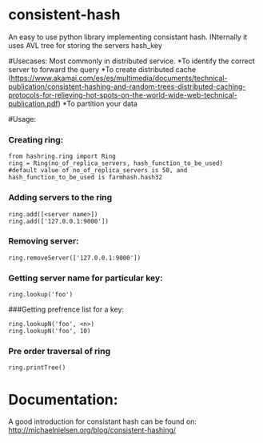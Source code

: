 # consistent-hash
An easy to use python library implementing consistant hash. INternally it uses AVL tree for storing the servers hash_key

#Usecases:
Most commonly in distributed service.
*To identify the correct server to forward the query
*To create distributed cache (https://www.akamai.com/es/es/multimedia/documents/technical-publication/consistent-hashing-and-random-trees-distributed-caching-protocols-for-relieving-hot-spots-on-the-world-wide-web-technical-publication.pdf)
*To partition your data

#Usage:
### Creating ring:
```
from hashring.ring import Ring
ring = Ring(no_of_replica_servers, hash_function_to_be_used)
#default value of no_of_replica_servers is 50, and hash_function_to_be_used is farmhash.hash32
```
### Adding servers to the ring
```
ring.add([<server name>])
ring.add(['127.0.0.1:9000'])
```
### Removing server:
```
ring.removeServer(['127.0.0.1:9000'])
```
### Getting server name for particular key:
```
ring.lookup('foo')
```
###Getting prefrence list for a key:
```
ring.lookupN('foo', <n>)
ring.lookupN('foo', 10)
```

### Pre order traversal of ring
```
ring.printTree()
```

# Documentation:
A good introduction for consistant hash can be found on: http://michaelnielsen.org/blog/consistent-hashing/
